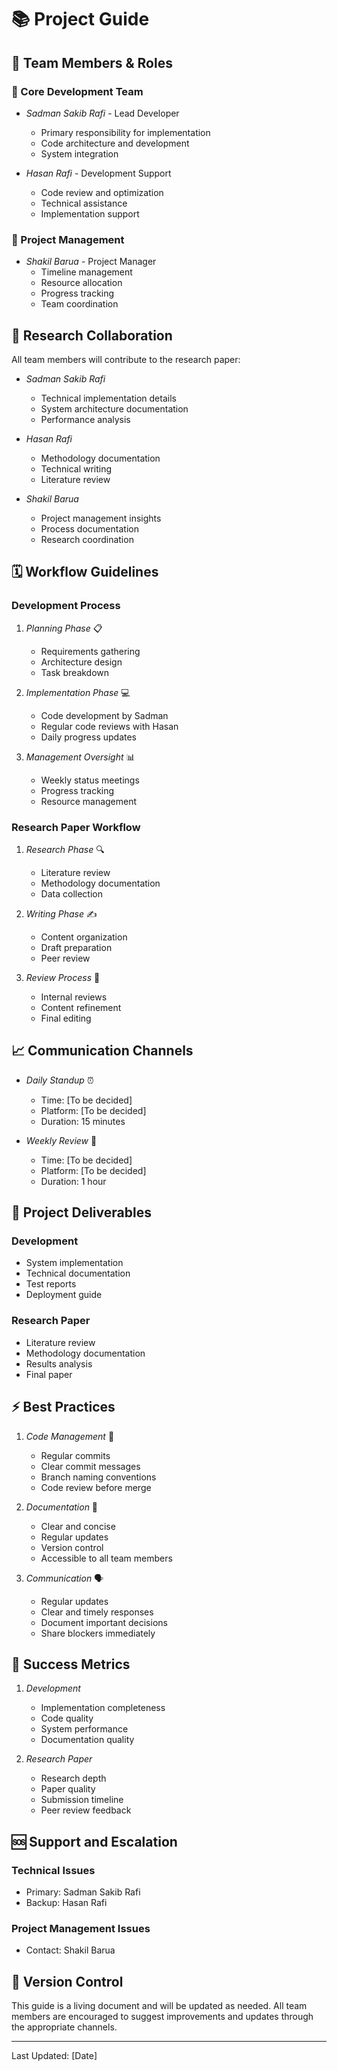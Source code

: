 # 📚 Project Guide 

## 👥 Team Members & Roles

### 🔵 Core Development Team
- *Sadman Sakib Rafi* - Lead Developer
  - Primary responsibility for implementation
  - Code architecture and development
  - System integration

- *Hasan Rafi* - Development Support
  - Code review and optimization
  - Technical assistance
  - Implementation support

### 🎯 Project Management
- *Shakil Barua* - Project Manager
  - Timeline management
  - Resource allocation
  - Progress tracking
  - Team coordination

## 📝 Research Collaboration
All team members will contribute to the research paper:
- *Sadman Sakib Rafi*
  - Technical implementation details
  - System architecture documentation
  - Performance analysis

- *Hasan Rafi*
  - Methodology documentation
  - Technical writing
  - Literature review

- *Shakil Barua*
  - Project management insights
  - Process documentation
  - Research coordination

## 🗓️ Workflow Guidelines

### Development Process
1. *Planning Phase* 📋
   - Requirements gathering
   - Architecture design
   - Task breakdown

2. *Implementation Phase* 💻
   - Code development by Sadman
   - Regular code reviews with Hasan
   - Daily progress updates

3. *Management Oversight* 📊
   - Weekly status meetings
   - Progress tracking
   - Resource management

### Research Paper Workflow
1. *Research Phase* 🔍
   - Literature review
   - Methodology documentation
   - Data collection

2. *Writing Phase* ✍️
   - Content organization
   - Draft preparation
   - Peer review

3. *Review Process* 👀
   - Internal reviews
   - Content refinement
   - Final editing

## 📈 Communication Channels

- *Daily Standup* ⏰
  - Time: [To be decided]
  - Platform: [To be decided]
  - Duration: 15 minutes

- *Weekly Review* 📅
  - Time: [To be decided]
  - Platform: [To be decided]
  - Duration: 1 hour

## 🎯 Project Deliverables

### Development
- System implementation
- Technical documentation
- Test reports
- Deployment guide

### Research Paper
- Literature review
- Methodology documentation
- Results analysis
- Final paper

## ⚡ Best Practices

1. *Code Management* 💾
   - Regular commits
   - Clear commit messages
   - Branch naming conventions
   - Code review before merge

2. *Documentation* 📄
   - Clear and concise
   - Regular updates
   - Version control
   - Accessible to all team members

3. *Communication* 🗣️
   - Regular updates
   - Clear and timely responses
   - Document important decisions
   - Share blockers immediately

## 🚀 Success Metrics

1. *Development*
   - Implementation completeness
   - Code quality
   - System performance
   - Documentation quality

2. *Research Paper*
   - Research depth
   - Paper quality
   - Submission timeline
   - Peer review feedback

## 🆘 Support and Escalation

### Technical Issues
- Primary: Sadman Sakib Rafi
- Backup: Hasan Rafi

### Project Management Issues
- Contact: Shakil Barua

## 🔄 Version Control

This guide is a living document and will be updated as needed. All team members are encouraged to suggest improvements and updates through the appropriate channels.

---
Last Updated: [Date]
